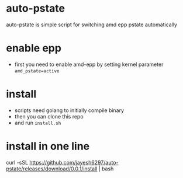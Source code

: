 # auto-pstate
auto-pstate is simple script for switching amd epp pstate automatically

# enable epp
- first you need to enable amd-epp by setting kernel parameter `amd_pstate=active`

# install
- scripts need golang to initially compile binary
- then you can clone this repo
- and run `install.sh`

# install in one line
curl -sSL https://github.com/jayesh6297/auto-pstate/releases/download/0.0.1/install | bash